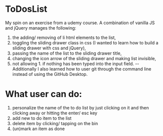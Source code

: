 # ToDosList

My spin on an exercise from a udemy course. A combination of vanilla JS and jQuery manages the following:
1. the adding/ removing of li html elements to the list,
2. toggling the sliding drawer class in css (I wanted to learn how to build a sliding drawer with css and jQuery),
3. passing the name of the list to the sliding drawer title,
4. changing the icon arrow of the sliding drawer and making list invisible,
5. not allowing 1. if nothing has been typed into the input field.
--
Additionally I also learned how to user git through the command line instead of using the GitHub Desktop.

# What user can do:
1. personalize the name of the to do list by just clicking on it and then clicking away or hitting the enter/ esc key
2. add new to do item to the list
3. delete item by clicking/ tapping on the bin
4. (un)mark an item as done
